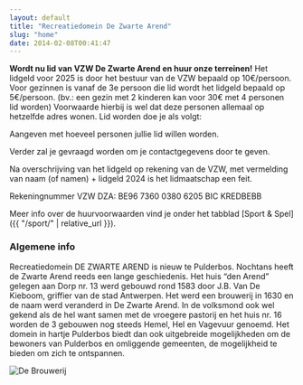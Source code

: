 ```yaml
---
layout: default
title: "Recreatiedomein De Zwarte Arend"
slug: "home"
date: 2014-02-08T00:41:47
---
```


**Wordt nu lid van VZW De Zwarte Arend en huur onze terreinen!** Het lidgeld voor 2025 is door het bestuur van de VZW bepaald op 10€/persoon. Voor gezinnen is vanaf de 3e persoon die lid wordt het lidgeld bepaald op 5€/persoon. (bv.: een gezin met 2 kinderen kan voor 30€ met 4 personen lid worden) Voorwaarde hierbij is wel dat deze personen allemaal op hetzelfde adres wonen. Lid worden doe je als volgt: 

Aangeven met hoeveel personen jullie lid willen worden. 

Verder zal je gevraagd worden om je contactgegevens door te geven. 

Na overschrijving van het lidgeld op rekening van de VZW, met vermelding van naam (of namen) + lidgeld 2024 is het lidmaatschap een feit. 

Rekeningnummer VZW DZA: BE96 7360 0380 6205 BIC KREDBEBB 

Meer info over de huurvoorwaarden vind je onder het tabblad [Sport & Spel]({{ "/sport/" | relative_url }}). 

### Algemene info

Recreatiedomein DE ZWARTE AREND is nieuw te Pulderbos. Nochtans heeft de Zwarte Arend reeds een lange geschiedenis. Het huis “den Arend” gelegen aan Dorp nr. 13 werd gebouwd rond 1583 door J.B. Van De Kieboom, griffier van de stad Antwerpen. Het werd een brouwerij in 1630 en de naam werd veranderd in De Zwarte Arend. In de volksmond ook wel gekend als de hel want samen met de vroegere pastorij en het huis nr. 16 worden de 3 gebouwen nog steeds Hemel, Hel en Vagevuur genoemd. Het domein in hartje Pulderbos biedt dan ook uitgebreide mogelijkheden om de bewoners van Pulderbos en omliggende gemeenten, de mogelijkheid te bieden om zich te ontspannen.

![De Brouwerij](http://farm7.staticflickr.com/6196/6061619900_0591b02644_b_d.jpg) 
